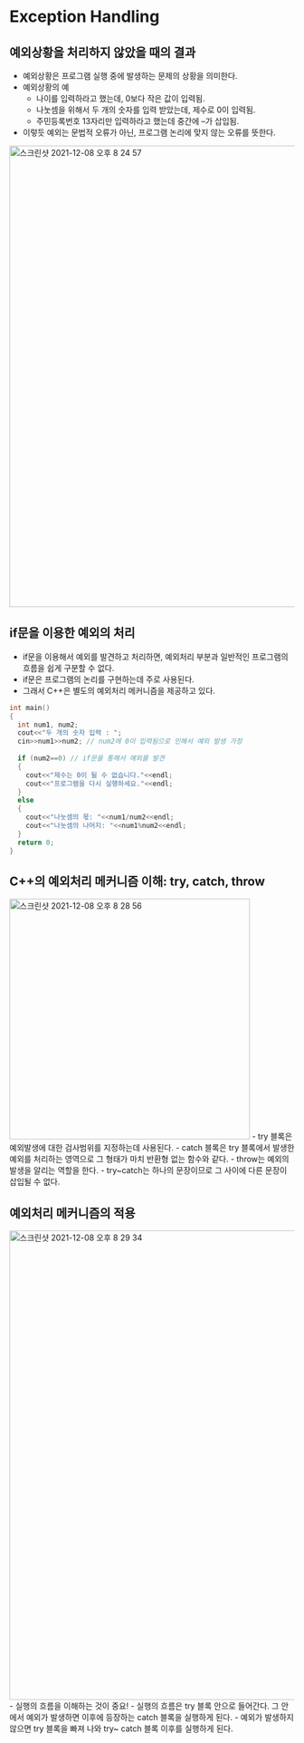 # Exception Handling

## 예외상황을 처리하지 않았을 때의 결과
- 예외상황은 프로그램 실행 중에 발생하는 문제의 상황을 의미한다.
- 예외상황의 예
  - 나이를 입력하라고 했는데, 0보다 작은 값이 입력됨.
  - 나눗셈을 위해서 두 개의 숫자를 입력 받았는데, 제수로 0이 입력됨.
  - 주민등록번호 13자리만 입력하라고 했는데 중간에 –가 삽입됨.
- 이렇듯 예외는 문법적 오류가 아닌, 프로그램 논리에 맞지 않는 오류를 뜻한다. 

<img width="815" alt="스크린샷 2021-12-08 오후 8 24 57" src="https://user-images.githubusercontent.com/73745836/145200528-44e3ee4e-9193-4085-8209-c9224a542ef2.png">

## if문을 이용한 예외의 처리
- if문을 이용해서 예외를 발견하고 처리하면, 예외처리 부분과 일반적인 프로그램의 흐름을 쉽게 구분할 수 없다.
- if문은 프로그램의 논리를 구현하는데 주로 사용된다.
- 그래서 C++은 별도의 예외처리 메커니즘을 제공하고 있다.

```cpp
int main()
{
  int num1, num2;
  cout<<"두 개의 숫자 입력 : ";
  cin>>num1>>num2; // num2에 0이 입력됨으로 인해서 예외 발생 가정
  
  if (num2==0) // if문을 통해서 예외를 발견
  {
    cout<<"제수는 0이 될 수 없습니다."<<endl;
    cout<<"프로그램을 다시 실행하세요."<<endl; 
  }
  else
  {
    cout<<"나눗셈의 몫: "<<num1/num2<<endl;
    cout<<"나눗셈의 나머지: "<<num1%num2<<endl;
  }
  return 0;
}
```

## C++의 예외처리 메커니즘 이해: try, catch, throw
<img width="425" alt="스크린샷 2021-12-08 오후 8 28 56" src="https://user-images.githubusercontent.com/73745836/145201108-7ddeaf4a-e6ea-42be-9d8e-93794989f69b.png">
- try 블록은 예외발생에 대한 검사범위를 지정하는데 사용된다.
- catch 블록은 try 블록에서 발생한 예외를 처리하는 영역으로 그 형태가 마치 반환형 없는 함수와 같다.
- throw는 예외의 발생을 알리는 역할을 한다.
- try~catch는 하나의 문장이므로 그 사이에 다른 문장이 삽입될 수 없다.

## 예외처리 메커니즘의 적용
<img width="829" alt="스크린샷 2021-12-08 오후 8 29 34" src="https://user-images.githubusercontent.com/73745836/145201183-c08646c9-7d08-4558-a39c-ca8ee7eacd69.png">
- 실행의 흐름을 이해하는 것이 중요!
- 실행의 흐름은 try 블록 안으로 들어간다. 그 안에서 예외가 발생하면 이후에 등장하는 catch 블록을 실행하게 된다.
- 예외가 발생하지 않으면 try 블록을 빠져 나와 try~ catch 블록 이후를 실행하게 된다. 

